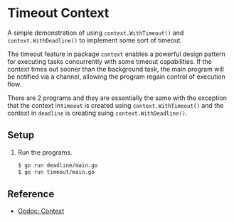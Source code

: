 # Timeout Context

A simple demonstration of using `context.WithTimeout()` and `context.WithDeadline()` to implement some sort of timeout.

The timeout feature in package `context` enables a powerful design pattern for executing tasks concurrently with some timeout capabilities. If the context times out sooner than the background task, the main program will be notified via a channel, allowing the program regain control of execution flow.

There are 2 programs and they are essentially the same with the exception that the context in`timeout` is created using `context.WithTimeout()` and the context in `deadline` is creating suing `context.WithDeadline()`.

## Setup

1. Run the programs. 

   ```bash
   $ go run deadline/main.go
   $ go run timeout/main.go
   ```

## Reference

* [Godoc: Context](https://godoc.org/context)
